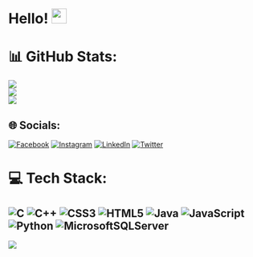 # Hello! <img src="https://raw.githubusercontent.com/MartinHeinz/MartinHeinz/master/wave.gif" width="30px">

# 📊 GitHub Stats:
![](https://github-readme-stats.vercel.app/api?username=cristiano-nicolau&theme=highcontrast&hide_border=false&include_all_commits=false&count_private=true)<br/>
![](https://github-readme-streak-stats.herokuapp.com/?user=cristiano-nicolau&theme=highcontrast&hide_border=false)<br/>
![](https://github-readme-stats.vercel.app/api/top-langs/?username=cristiano-nicolau&theme=highcontrast&hide_border=false&include_all_commits=false&count_private=true&layout=compact)

## 🌐 Socials:
[![Facebook](https://img.shields.io/badge/Facebook-%231877F2.svg?logo=Facebook&logoColor=white)](https://facebook.com/cristiano.nicolau.33) [![Instagram](https://img.shields.io/badge/Instagram-%23E4405F.svg?logo=Instagram&logoColor=white)](https://instagram.com/cristiano_nicolau) [![LinkedIn](https://img.shields.io/badge/LinkedIn-%230077B5.svg?logo=linkedin&logoColor=white)](https://linkedin.com/in/cristiano-nicolau-b79745269) [![Twitter](https://img.shields.io/badge/Twitter-%231DA1F2.svg?logo=Twitter&logoColor=white)](https://twitter.com/cristianonicol_) 

# 💻 Tech Stack:
![C](https://img.shields.io/badge/c-%2300599C.svg?style=flat-square&logo=c&logoColor=white) ![C++](https://img.shields.io/badge/c++-%2300599C.svg?style=flat-square&logo=c%2B%2B&logoColor=white) ![CSS3](https://img.shields.io/badge/css3-%231572B6.svg?style=flat-square&logo=css3&logoColor=white) ![HTML5](https://img.shields.io/badge/html5-%23E34F26.svg?style=flat-square&logo=html5&logoColor=white) ![Java](https://img.shields.io/badge/java-%23ED8B00.svg?style=flat-square&logo=java&logoColor=white) ![JavaScript](https://img.shields.io/badge/javascript-%23323330.svg?style=flat-square&logo=javascript&logoColor=%23F7DF1E) ![Python](https://img.shields.io/badge/python-3670A0?style=flat-square&logo=python&logoColor=ffdd54) ![MicrosoftSQLServer](https://img.shields.io/badge/Microsoft%20SQL%20Sever-CC2927?style=flat-square&logo=microsoft%20sql%20server&logoColor=white)
---
[![](https://visitcount.itsvg.in/api?id=cristiano-nicolau&icon=2&color=2)](https://visitcount.itsvg.in)
